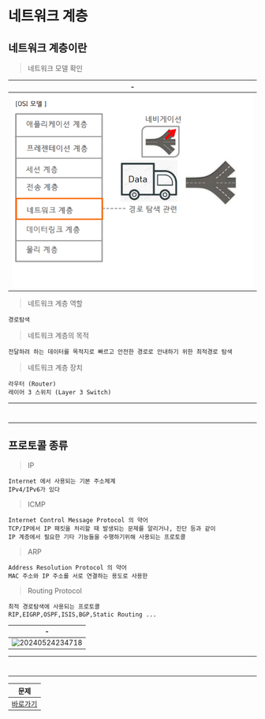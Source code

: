 # 네트워크 계층


네트워크 계층이란
---

> 네트워크 모델 확인<br>

|-|
|-|
|![20240524234219](./IMG/1.png)|

> 네트워크 계층 역할<br>
```
경로탐색
```

> 네트워크 계층의 목적
```
전달하려 하는 데이터를 목적지로 빠르고 안전한 경로로 안내하기 위한 최적경로 탐색
```

> 네트워크 계층 장치<br>
```
라우터 (Router)
레이어 3 스위치 (Layer 3 Switch)

```

---
#
---

프로토콜 종류
---

> IP<br>
```
Internet 에서 사용되는 기본 주소체계
IPv4/IPv6가 있다
```

>ICMP<br>
```
Internet Control Message Protocol 의 약어
TCP/IP에서 IP 패킷을 처리할 때 발생되는 문제를 알리거나, 진단 등과 같이
IP 계층에서 필요한 기타 기능들을 수행하기위해 사용되는 프로토콜
```

>ARP<br>
```
Address Resolution Protocol 의 약어
MAC 주소와 IP 주소를 서로 연결하는 용도로 사용한
```

>Routing Protocol<br>
```
최적 경로탐색에 사용되는 프로토콜
RIP,EIGRP,OSPF,ISIS,BGP,Static Routing ...
```

|-|
|-|
|![20240524234718](./IMG.2.png)|


---
#
---
|문제|
|-|
|[바로가기](01.md)|


